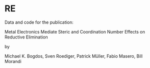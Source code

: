 # RE

Data and code for the publication:

Metal Electronics Mediate Steric and Coordination Number Effects on Reductive Elimination

by

Michael K. Bogdos, Sven Roediger, Patrick Müller, Fabio Masero, Bill Morandi
